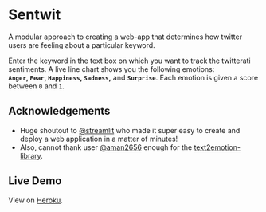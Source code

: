 # Sentwit

A modular approach to creating a web-app that determines how twitter users are feeling about a particular keyword.

Enter the keyword in the text box on which you want to track the twitterati sentiments. A live line chart shows you the following emotions:  
**`Anger`, `Fear`, `Happiness`, `Sadness`,** and  **`Surprise`**.
Each emotion is given a score between `0` and `1`.

## Acknowledgements
+ Huge shoutout to [@streamlit](https://github.com/streamlit/streamlit) who made it super easy to create and deploy a web application in a matter of minutes!  
+ Also, cannot thank user [@aman2656](https://github.com/aman2656) enough for the [text2emotion-library](https://github.com/aman2656/text2emotion-library). 

## Live Demo
View on [Heroku](https://sentwit.herokuapp.com).
